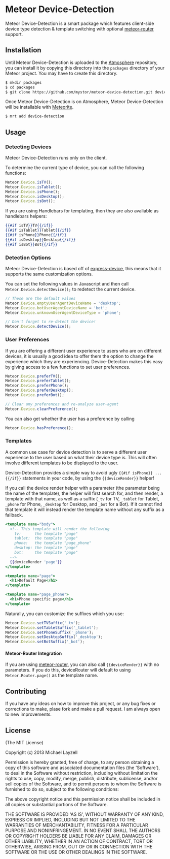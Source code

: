 # Meteor Device-Detection

Meteor Device-Detection is a smart package which features client-side device type detection & template switching with optional [meteor-router](https://github.com/tmeasday/meteor-router/) support.

## Installation

Until Meteor Device-Detection is uploaded to the [Atmosphere](http://atmosphere.meteor.com/) repository, you can install it by copying this directory into the `packages` directory of your Meteor project.  You may have to create this directory.

``` sh
$ mkdir packages
$ cd packages
$ git clone https://github.com/mystor/meteor-device-detection.git device-detection
```

Once Meteor Device-Detection is on Atmosphere, Meteor Device-Detection will be installable with [Meteorite](https://github.com/oortcloud/meteorite/).

``` sh
$ mrt add device-detection
```

## Usage

### Detecting Devices

Meteor Device-Detection runs only on the client.

To determine the current type of device, you can call the following functions:

``` javascript
Meteor.Device.isTV();
Meteor.Device.isTablet();
Meteor.Device.isPhone();
Meteor.Device.isDesktop();
Meteor.Device.isBot();
```

If you are using Handlebars for templating, then they are also avaliable as handlebars helpers:

``` handlebars
{{#if isTV}}TV{{/if}}
{{#if isTablet}}Tablet{{/if}}
{{#if isPhone}}Phone{{/if}}
{{#if isDesktop}}Desktop{{/if}}
{{#if isBot}}Bot{{/if}}
```

### Detection Options

Meteor Device-Detection is based off of [express-device](https://github.com/rguerreiro/express-device), this means that it supports the same customization options.

You can set the following values in Javascript and then call `Meteor.Device.detectDevice();` to redetect the current device.

``` javascript
// These are the default values
Meteor.Device.emptyUserAgentDeviceName = 'desktop';
Meteor.Device.botUserAgentDeviceName = 'bot';
Meteor.Device.unknownUserAgentDeviceType = 'phone';

// Don't forget to re-detect the device!
Meteor.Device.detectDevice();
```

### User Preferences

If you are offering a different user experience to users who are on different devices, it is usually a good idea to offer them the option to change the experience which they are experiencing.  Device-Detection makes this easy by giving access to a few functions to set user preferences.

``` javascript
Meteor.Device.preferTV();
Meteor.Device.preferTablet();
Meteor.Device.preferPhone();
Meteor.Device.preferDesktop();
Meteor.Device.preferBot();

// Clear any preferences and re-analyze user-agent
Meteor.Device.clearPreference();
```

You can also get whether the user has a preference by calling

``` javascript
Meteor.Device.hasPreference();
```

### Templates

A common use case for device detection is to serve a different user experience to the user based on what their device type is.  This will often involve different templates to be displayed to the user.

Device-Detection provides a simple way to avoid ugly `{{#if isPhone}} ... {{/if}}` statements in your code, by using the `{{deviceRender}}` helper!  

If you call the device render helper with a parameter (the parameter being the name of the template), the helper will first search for, and then render, a template with that name, as well as a suffix (`_tv` for TV, `_tablet` for Tablet, `_phone` for Phone, `_desktop` for Desktop, and `_bot` for a Bot).  If it cannot find that template it will instead render the template name without any suffix as a fallback.

``` handlebars
<template name="body">
  <!-- This template will render the following
	tv:      the template "page"
	tablet:  the template "page"
	phone:   the template "page_phone"
	desktop: the template "page"
	bot:     the template "page"
  -->
  {{deviceRender 'page'}}
</template>

<template name="page">
  <h1>Default Page</h1>
</template>

<template name="page_phone">
  <h1>Phone specific page</h1>
</template>
```

Naturally, you can customize the suffixes which you use:

``` javascript
Meteor.Device.setTVSuffix('_tv');
Meteor.Device.setTabletSuffix('_tablet');
Meteor.Device.setPhoneSuffix('_phone');
Meteor.Device.setDesktopSuffix('_desktop');
Meteor.Device.setBotSuffix('_bot');
```

#### Meteor-Router Integration

If you are using [meteor-router](https://github.com/tmeasday/meteor-router/), you can also call `{{deviceRender}}` with no parameters.  If you do this, deviceRouter will default to using `Meteor.Router.page()` as the template name.

## Contributing

If you have any ideas on how to improve this project, or any bug fixes or corrections to make, plase fork and make a pull request.  I am always open to new improvements.

## License

(The MIT License)

Copyright (c) 2013 Michael Layzell

Permission is hereby granted, free of charge, to any person obtaining
a copy of this software and associated documentation files (the
'Software'), to deal in the Software without restriction, including
without limitation the rights to use, copy, modify, merge, publish,
distribute, sublicense, and/or sell copies of the Software, and to
permit persons to whom the Software is furnished to do so, subject to
the following conditions:

The above copyright notice and this permission notice shall be
included in all copies or substantial portions of the Software.

THE SOFTWARE IS PROVIDED 'AS IS', WITHOUT WARRANTY OF ANY KIND,
EXPRESS OR IMPLIED, INCLUDING BUT NOT LIMITED TO THE WARRANTIES OF
MERCHANTABILITY, FITNESS FOR A PARTICULAR PURPOSE AND NONINFRINGEMENT.
IN NO EVENT SHALL THE AUTHORS OR COPYRIGHT HOLDERS BE LIABLE FOR ANY
CLAIM, DAMAGES OR OTHER LIABILITY, WHETHER IN AN ACTION OF CONTRACT,
TORT OR OTHERWISE, ARISING FROM, OUT OF OR IN CONNECTION WITH THE
SOFTWARE OR THE USE OR OTHER DEALINGS IN THE SOFTWARE.
